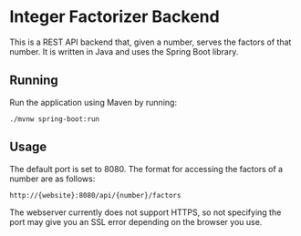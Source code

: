 # Integer Factorizer Backend

This is a REST API backend that, given a number, serves the factors of that number. It is written in Java and uses the
Spring Boot library.

## Running

Run the application using Maven by running:

```shell
./mvnw spring-boot:run
```

## Usage

The default port is set to 8080. The format for accessing the factors of a number are as follows:
```
http://{website}:8080/api/{number}/factors
```
The webserver currently does not support HTTPS, so not specifying the port may give you an SSL error depending on the
browser you use.